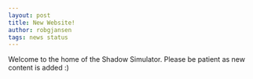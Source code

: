 ```yaml
---
layout: post
title: New Website!
author: robgjansen
tags: news status
---
```


Welcome to the home of the Shadow Simulator. Please be patient as new content is added :)
